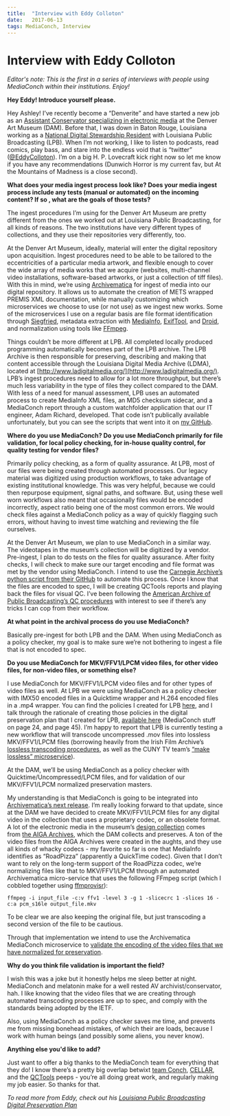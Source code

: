 ```yaml
---
title:  "Interview with Eddy Colloton"
date:   2017-06-13
tags: MediaConch, Interview
---
```


# Interview with Eddy Colloton

*Editor's note: This is the first in a series of interviews with people using MediaConch within their institutions. Enjoy!*


**Hey Eddy! Introduce yourself please.**

Hey Ashley! I’ve recently become a “Denverite” and have started a new job as an [Assistant Conservator specializing in electronic media](http://www.kunc.org/post/built-past-floppy-disk-and-vhs-art-need-creative-conservation) at the Denver Art Museum (DAM). Before that, I was down in Baton Rouge, Louisiana working as a [National Digital Stewardship Resident](https://ndsr.americanarchive.org/) with Louisiana Public Broadcasting (LPB). When I’m not working, I like to listen to podcasts, read comics, play bass, and stare into the endless void that is “twitter” ([@EddyColloton](https://twitter.com/EddyColloton)). I’m on a big H. P. Lovecraft kick right now so let me know if you have any recommendations (Dunwich Horror is my current fav, but At the Mountains of Madness is a close second).


**What does your media ingest process look like? Does your media ingest process include any tests (manual or automated) on the incoming content? If so , what are the goals of those tests?**

The ingest procedures I’m using for the Denver Art Museum are pretty different from the ones we worked out at Louisiana Public Broadcasting, for all kinds of reasons. The two institutions have very different types of collections, and they use their repositories very differently, too.

At the Denver Art Museum, ideally, material will enter the digital repository upon acquisition. Ingest procedures need to be able to be tailored to the eccentricities of a particular media artwork, and flexible enough to cover the wide array of media works that we acquire (websites, multi-channel video installations, software-based artworks, or just a collection of tiff files). With this in mind, we’re using [Archivematica](https://www.archivematica.org/en/) for ingest of media into our digital repository. It allows us to automate the creation of METS wrapped PREMIS XML documentation, while manually customizing which microservices we choose to use (or not use) as we ingest new works. Some of the microservices I use on a regular basis are file format identification through [Siegfried](http://www.itforarchivists.com/siegfried), metadata extraction with [MediaInfo](https://mediaarea.net/MediaInfo), [ExifTool](http://www.sno.phy.queensu.ca/~phil/exiftool/), and [Droid](http://www.dcc.ac.uk/resources/external/droid), and normalization using tools like [FFmpeg](https://ffmpeg.org/).

Things couldn’t be more different at LPB. All completed locally produced programming automatically becomes part of the LPB archive. The LPB Archive is then responsible for preserving, describing and making that content accessible through the Louisiana Digital Media Archive (LDMA), located at [http://www.ladigitalmedia.org/](http://www.ladigitalmedia.org/). LPB’s ingest procedures need to allow for a lot more throughput, but there’s much less variability in the type of files they collect compared to the DAM. With less of a need for manual assessment, LPB uses an automated process to create MediaInfo XML files, an MD5 checksum sidecar, and a MediaConch report through a custom watchfolder application that our IT engineer, Adam Richard, developed. That code isn’t publically available unfortunately, but you can see the scripts that went into it on [my GitHub](https://github.com/eddycolloton/LPB_ArchiveProcesses).


**Where do you use MediaConch? Do you use MediaConch primarily for file validation, for local policy checking, for in-house quality control, for quality testing for vendor files?**

Primarily policy checking, as a form of quality assurance. At LPB, most of our files were being created through automated processes. Our legacy material was digitized using production workflows, to take advantage of existing institutional knowledge. This was very helpful, because we could then repurpose equipment, signal paths, and software. But, using these well worn workflows also meant that occasionally files would be encoded incorrectly, aspect ratio being one of the most common errors. We would check files against a MediaConch policy as a way of quickly flagging such errors, without having to invest time watching and reviewing the file ourselves.

At the Denver Art Museum, we plan to use MediaConch in a similar way. The videotapes in the museum’s collection will be digitized by a vendor. Pre-ingest, I plan to do tests on the files for quality assurance. After fixity checks, I will check to make sure our target encoding and file format was met by the vendor using MediaConch. I intend to use the [Carnegie Archive’s python script from their GitHub](https://github.com/CarnegieHall/quality-control/blob/master/mediaconch/mediaconch-xmlreport-summary.py) to automate this process. Once I know that the files are encoded to spec, I will be creating QCTools reports and playing back the files for visual QC. I’ve been following the [American Archive of Public Broadcasting’s QC procedures](https://americanarchivepb.wordpress.com/2017/04/12/pbs-newshour-digitization-project-update-ingest-and-digital-preservation-workflows/) with interest to see if there’s any tricks I can cop from their workflow.


**At what point in the archival process do you use MediaConch?**


Basically pre-ingest for both LPB and the DAM. When using MediaConch as a policy checker, my goal is to make sure we’re not bothering to ingest a file that is not encoded to spec.

**Do you use MediaConch for MKV/FFV1/LPCM video files, for other video files, for non-video files, or something else?**


I use MediaConch for MKV/FFV1/LPCM video files and for other types of video files as well. At LPB we were using MediaConch as a policy checker with IMX50 encoded files in a Quicktime wrapper and H.264 encoded files in a .mp4 wrapper. You can find the policies I created for LPB [here](https://github.com/eddycolloton/MediaConch), and I talk through the rationale of creating those policies in the digital preservation plan that I created for LPB, [available here](https://aapbndsr.files.wordpress.com/2017/03/lpb_digital_preservation_plan_aapb_ndsr.pdf) (MediaConch stuff on page 24, and page 45). I’m happy to report that LPB is currently testing a new workflow that will transcode uncompressed .mov files into lossless MKV/FFV1/LPCM files (borrowing heavily from the Irish Film Archive’s [lossless transcoding procedures](https://github.com/kieranjol/IFIscripts/blob/master/makeffv1.py), as well as the CUNY TV team’s [“make lossless” microservice](https://github.com/mediamicroservices/mm/blob/master/makelossless)).

At the DAM, we’ll be using MediaConch as a policy checker with Quicktime/Uncompressed/LPCM files, and for validation of our MKV/FFV1/LPCM normalized preservation masters.

My understanding is that MediaConch is going to be integrated into [Archivematica’s next release](https://wiki.archivematica.org/MediaConch_workflow). I’m really looking forward to that update, since at the DAM we have decided to create MKV/FFV1/LPCM files for any digital video in the collection that uses a proprietary codec, or an obsolete format. A lot of the electronic media in the museum’s [design collection](http://denverartmuseum.org/collections/architecture-design-graphics) comes from [the AIGA Archives](http://designarchives.aiga.org), which the DAM collects and preserves. A ton of the video files from the AIGA Archives were created in the aughts, and they use all kinds of whacky codecs - my favorite so far is one that MediaInfo identifies as “RoadPizza” (apparently a QuickTime codec). Given that I don’t want to rely on the long-term support of the RoadPizza codec, we’re normalizing files like that to MKV/FFV1/LPCM through an automated Archivematica micro-service that uses the following FFmpeg script (which I cobbled together using [ffmprovisr](https://amiaopensource.github.io/ffmprovisr/)):


`ffmpeg -i input_file -c:v ffv1 -level 3 -g 1 -slicecrc 1 -slices 16 -c:a pcm_s16le output_file.mkv`


To be clear we are also keeping the original file, but just transcoding a second version of the file to be cautious.

Through that implementation we intend to use the Archivematica MediaConch microservice to [validate the encoding of the video files that we have normalized for preservation](https://wiki.archivematica.org/Requirements/MediaConch_integration#Post-normalization).


**Why do you think file validation is important the field?**


I wish this was a joke but it honestly helps me sleep better at night. MediaConch and melatonin make for a well rested AV archivist/conservator, hah. I like knowing that the video files that we are creating through automated transcoding processes are up to spec, and comply with the standards being adopted by the IETF.


Also, using MediaConch as a policy checker saves me time, and prevents me from missing bonehead mistakes, of which their are loads, because I work with human beings (and possibly some aliens, you never know).


**Anything else you'd like to add?**


Just want to offer a big thanks to the MediaConch team for everything that they do! I know there’s a pretty big overlap betwixt [team Conch](https://mediaarea.net/MediaConch/Team), [CELLAR](https://datatracker.ietf.org/wg/cellar/charter/), and the [QCTools](https://www.bavc.org/preserve-media/preservation-tools/qctools) peeps - you’re all doing great work, and regularly making my job easier. So thanks for that.

*To read more from Eddy, check out his [Louisiana Public Broadcasting Digital Preservation Plan](https://aapbndsr.files.wordpress.com/2017/03/lpb_digital_preservation_plan_aapb_ndsr.pdf)*
